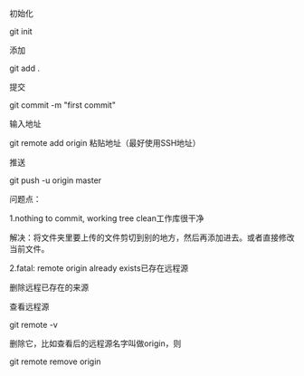 初始化

git init

添加

git add .

提交

git commit -m "first commit"

输入地址

git remote add origin 粘贴地址（最好使用SSH地址）

推送

git push -u origin master



问题点：

1.nothing to commit, working tree clean工作库很干净

解决：将文件夹里要上传的文件剪切到别的地方，然后再添加进去。或者直接修改当前文件。

2.fatal: remote origin already exists已存在远程源

删除远程已存在的来源

查看远程源

git remote -v

删除它，比如查看后的远程源名字叫做origin，则

git remote remove origin

